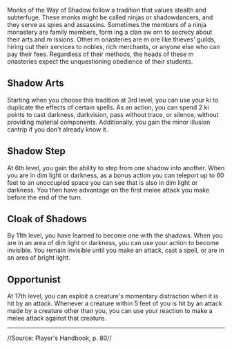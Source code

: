 Monks of the Way of Shadow follow a tradition that values stealth and subterfuge. These monks might be called ninjas or shadowdancers, and they serve as spies and assassins. Sometimes the members of a ninja monastery are family members, form ing a clan sw orn to secrecy about their arts and m issions. Other m onasteries are m ore like thieves' guilds, hiring out their services to nobles, rich merchants, or anyone else who can pay their fees. Regardless of their methods, the heads of these m onasteries expect the unquestioning obedience of their students.

## Shadow Arts

Starting when you choose this tradition at 3rd level, you can use your ki to duplicate the effects of certain spells. As an action, you can spend 2 ki points to cast darkness, darkvision, pass without trace, or silence, without providing material components. Additionally, you gain the minor illusion cantrip if you don't already know it.

## Shadow Step

At 6th level, you gain the ability to step from one shadow into another. When you are in dim light or darkness, as a bonus action you can teleport up to 60 feet to an unoccupied space you can see that is also in dim light or darkness. You then have advantage on the first melee attack you make before the end of the turn.

## Cloak of Shadows

By 11th level, you have learned to become one with the shadows. When you are in an area of dim light or darkness, you can use your action to become invisible. You remain invisible until you make an attack, cast a spell, or are in an area of bright light.

## Opportunist

At 17th level, you can exploit a creature's momentary distraction when it is hit by an attack. Whenever a creature within 5 feet of you is hit by an attack made by a creature other than you, you can use your reaction to make a melee attack against that creature.

----

//Source: Player's Handbook, p. 80//